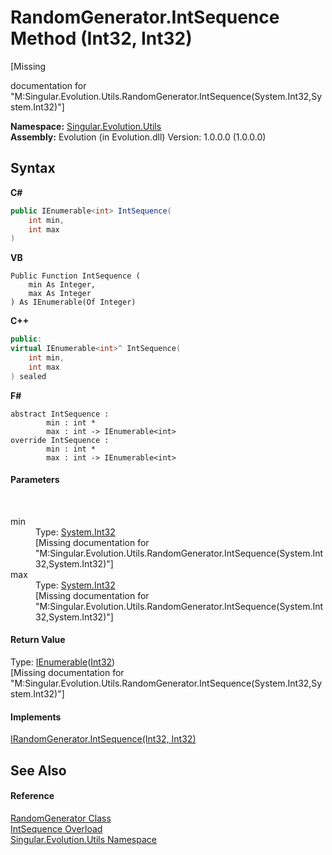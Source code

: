 # RandomGenerator.IntSequence Method (Int32, Int32)
 

\[Missing <summary> documentation for "M:Singular.Evolution.Utils.RandomGenerator.IntSequence(System.Int32,System.Int32)"\]

**Namespace:**&nbsp;<a href="bb7b030e-87d6-8095-f2c6-b0b821b0d323">Singular.Evolution.Utils</a><br />**Assembly:**&nbsp;Evolution (in Evolution.dll) Version: 1.0.0.0 (1.0.0.0)

## Syntax

**C#**<br />
``` C#
public IEnumerable<int> IntSequence(
	int min,
	int max
)
```

**VB**<br />
``` VB
Public Function IntSequence ( 
	min As Integer,
	max As Integer
) As IEnumerable(Of Integer)
```

**C++**<br />
``` C++
public:
virtual IEnumerable<int>^ IntSequence(
	int min, 
	int max
) sealed
```

**F#**<br />
``` F#
abstract IntSequence : 
        min : int * 
        max : int -> IEnumerable<int> 
override IntSequence : 
        min : int * 
        max : int -> IEnumerable<int> 
```


#### Parameters
&nbsp;<dl><dt>min</dt><dd>Type: <a href="http://msdn2.microsoft.com/en-us/library/td2s409d" target="_blank">System.Int32</a><br />\[Missing <param name="min"/> documentation for "M:Singular.Evolution.Utils.RandomGenerator.IntSequence(System.Int32,System.Int32)"\]</dd><dt>max</dt><dd>Type: <a href="http://msdn2.microsoft.com/en-us/library/td2s409d" target="_blank">System.Int32</a><br />\[Missing <param name="max"/> documentation for "M:Singular.Evolution.Utils.RandomGenerator.IntSequence(System.Int32,System.Int32)"\]</dd></dl>

#### Return Value
Type: <a href="http://msdn2.microsoft.com/en-us/library/9eekhta0" target="_blank">IEnumerable</a>(<a href="http://msdn2.microsoft.com/en-us/library/td2s409d" target="_blank">Int32</a>)<br />\[Missing <returns> documentation for "M:Singular.Evolution.Utils.RandomGenerator.IntSequence(System.Int32,System.Int32)"\]

#### Implements
<a href="4dc52bba-ad0f-fd48-c66d-ce4e2d63e164">IRandomGenerator.IntSequence(Int32, Int32)</a><br />

## See Also


#### Reference
<a href="0a7f0aa3-9689-dee5-3781-57ec96d060c4">RandomGenerator Class</a><br /><a href="416358a2-a384-15d0-149a-7a798e6bbf5c">IntSequence Overload</a><br /><a href="bb7b030e-87d6-8095-f2c6-b0b821b0d323">Singular.Evolution.Utils Namespace</a><br />